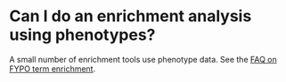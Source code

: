 # Can I do an enrichment analysis using phenotypes?
<!-- pombase_categories: Finding data,Tools and resources,Using ontologies -->

A small number of enrichment tools use phenotype data. See the [FAQ on FYPO term enrichment](/faq/how-can-i-find-significant-shared-fypo-annotations-genes-list).

